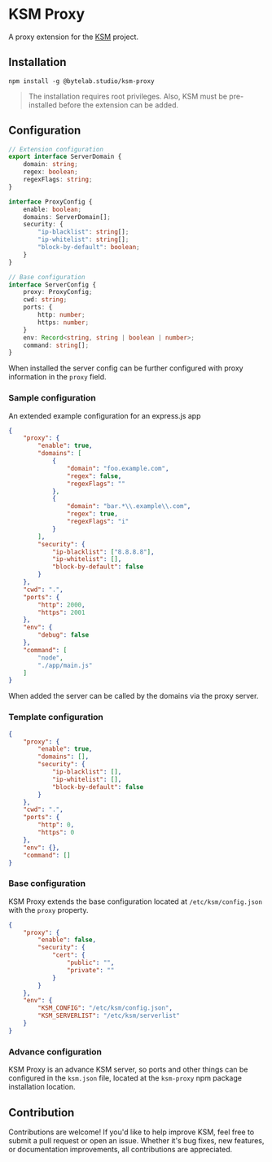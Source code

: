 # KSM Proxy

A proxy extension for the [KSM](https://github.com/bytelab-studio/ksm) project.

## Installation

```shell
npm install -g @bytelab.studio/ksm-proxy
```

> The installation requires root privileges. Also, KSM must be pre-installed before the extension can be added.

## Configuration

```typescript
// Extension configuration
export interface ServerDomain {
    domain: string;
    regex: boolean;
    regexFlags: string;
}

interface ProxyConfig {
    enable: boolean;
    domains: ServerDomain[];
    security: {
        "ip-blacklist": string[];
        "ip-whitelist": string[];
        "block-by-default": boolean;
    }
}

// Base configuration
interface ServerConfig {
    proxy: ProxyConfig;
    cwd: string;
    ports: {
        http: number;
        https: number;
    }
    env: Record<string, string | boolean | number>;
    command: string[];
}
```

When installed the server config can be further configured with proxy information in the `proxy` field.

### Sample configuration

An extended example configuration for an express.js app

```json
{
    "proxy": {
        "enable": true,
        "domains": [
            {
                "domain": "foo.example.com",
                "regex": false,
                "regexFlags": ""
            },
            {
                "domain": "bar.*\\.example\\.com",
                "regex": true,
                "regexFlags": "i"
            }
        ],
        "security": {
            "ip-blacklist": ["8.8.8.8"],
            "ip-whitelist": [],
            "block-by-default": false
        }
    },
    "cwd": ".",
    "ports": {
        "http": 2000,
        "https": 2001
    },
    "env": {
        "debug": false
    },
    "command": [
        "node",
        "./app/main.js"
    ]
}
```

When added the server can be called by the domains via the proxy server.

### Template configuration

```json
{
    "proxy": {
        "enable": true,
        "domains": [],
        "security": {
            "ip-blacklist": [],
            "ip-whitelist": [],
            "block-by-default": false
        }
    },
    "cwd": ".",
    "ports": {
        "http": 0,
        "https": 0
    },
    "env": {},
    "command": []
}
```

### Base configuration

KSM Proxy extends the base configuration located at `/etc/ksm/config.json` with the `proxy` property.

```json
{
    "proxy": {
        "enable": false,
        "security": {
            "cert": {
                "public": "",
                "private": ""
            }
        }
    },
    "env": {
        "KSM_CONFIG": "/etc/ksm/config.json",
        "KSM_SERVERLIST": "/etc/ksm/serverlist"
    }
}
```

### Advance configuration

KSM Proxy is an advance KSM server, so ports and other things can be configured in the `ksm.json` file, located at
the `ksm-proxy` npm package installation location.

## Contribution

Contributions are welcome! If you'd like to help improve KSM, feel free to submit a pull request or open an issue.
Whether it's bug fixes, new features, or documentation improvements, all contributions are appreciated.
